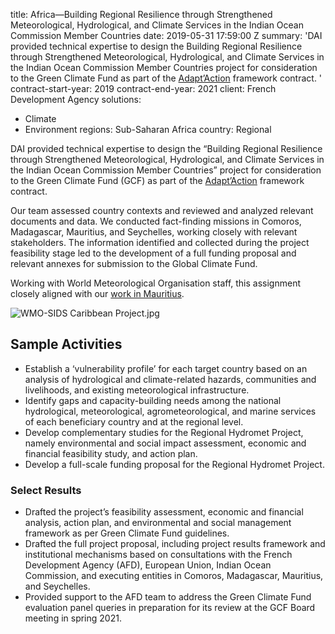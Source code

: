 
title: Africa—Building Regional Resilience through Strengthened Meteorological, Hydrological,
  and Climate Services in the Indian Ocean Commission Member Countries
date: 2019-05-31 17:59:00 Z
summary: 'DAI provided technical expertise to design the Building Regional Resilience
  through Strengthened Meteorological, Hydrological, and Climate Services in the Indian
  Ocean Commission Member Countries project for consideration to the Green Climate
  Fund as part of the [Adapt’Action](https://www.afd.fr/en/adaptaction) framework
  contract. '
contract-start-year: 2019
contract-end-year: 2021
client: French Development Agency
solutions:
- Climate
- Environment
regions: Sub-Saharan Africa
country: Regional


DAI provided technical expertise to design the “Building Regional Resilience through Strengthened Meteorological, Hydrological, and Climate Services in the Indian Ocean Commission Member Countries” project for consideration to the Green Climate Fund (GCF) as part of the [Adapt’Action](https://www.afd.fr/en/adaptaction) framework contract.

Our team assessed country contexts and reviewed and analyzed relevant documents and data. We conducted fact-finding missions in Comoros, Madagascar, Mauritius, and Seychelles, working closely with relevant stakeholders. The information identified and collected during the project feasibility stage led to the development of a full funding proposal and relevant annexes for submission to the Global Climate Fund.

Working with World Meteorological Organisation staff, this assignment closely aligned with our [work in Mauritius](https://www.dai.com/our-work/projects/mauritius-enhancing-resilience-to-climate-change).

![WMO-SIDS Caribbean Project.jpg](/uploads/WMO-SIDS%20Caribbean%20Project.jpg)

## Sample Activities

* Establish a ‘vulnerability profile’ for each target country based on an analysis of hydrological and climate-related hazards, communities and livelihoods, and existing meteorological infrastructure.
* Identify gaps and capacity-building needs among the national hydrological, meteorological, agrometeorological, and marine services of each beneficiary country and at the regional level.
* Develop complementary studies for the Regional Hydromet Project, namely environmental and social impact assessment, economic and financial feasibility study, and action plan.
* Develop a full-scale funding proposal for the Regional Hydromet Project.

### Select Results

* Drafted the project’s feasibility assessment, economic and financial analysis, action plan, and environmental and social management framework as per Green Climate Fund guidelines.
* Drafted the full project proposal, including project results framework and institutional mechanisms based on consultations with the French Development Agency (AFD), European Union, Indian Ocean Commission, and executing entities in Comoros, Madagascar, Mauritius, and Seychelles.
* Provided support to the AFD team to address the Green Climate Fund evaluation panel queries in preparation for its review at the GCF Board meeting in spring 2021.
